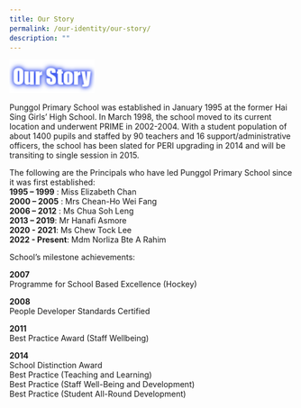 ```yaml
---
title: Our Story
permalink: /our-identity/our-story/
description: ""
---
```


<img src="/images/our-story.png" 
     style="width:30%">

Punggol Primary School was established in January 1995 at the former Hai Sing Girls’ High School. In March 1998, the school moved to its current location and underwent PRIME in 2002-2004. With a student population of about 1400 pupils and staffed by 90 teachers and 16 support/administrative officers, the school has been slated for PERI upgrading in 2014 and will be transiting to single session in 2015.

The following are the Principals who have led Punggol Primary School since it was first established:    
**1995 – 1999** : Miss Elizabeth Chan  
**2000 – 2005** : Mrs Chean-Ho Wei Fang  
**2006 – 2012** : Ms Chua Soh Leng   
**2013 – 2019**: Mr Hanafi Asmore   
**2020 - 2021**: Ms Chew Tock Lee   
**2022 - Present**: Mdm Norliza Bte A Rahim

  

School’s milestone achievements:

  

**2007**   
Programme for School Based Excellence (Hockey)

  

**2008**   
People Developer Standards Certified

  

**2011**   
Best Practice Award (Staff Wellbeing)

  

**2014**   
School Distinction Award   
Best Practice (Teaching and Learning)   
Best Practice (Staff Well-Being and Development)   
Best Practice (Student All-Round Development)